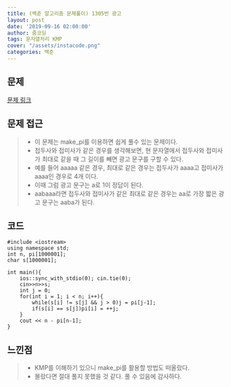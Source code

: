 ```yaml
---
title: (백준 알고리즘 문제풀이) 1305번 광고
layout: post
date: '2019-09-16 02:00:00'
author: 줌코딩
tags: 문자열처리 KMP
cover: "/assets/instacode.png"
categories: 백준
---
```


## 문제

[문제 링크](https://www.acmicpc.net/problem/1305)

## 문제 접근

>* 이 문제는 make_pi를 이용하면 쉽게 풀수 있는 문제이다.
>* 접두사와 접미사가 같은 경우를 생각해보면, 현 문자열에서 접두사와 접미사가 최대로 같을 때 그 길이를 빼면 광고 문구를 구할 수 있다.
>* 예를 들어 aaaaa 같은 경우, 최대로 같은 경우는 접두사가 aaaa고 접미사가 aaaa인 경우로 4개 이다.
>* 이때 그럼 광고 문구는 a로 1이 정답이 된다.
>* aabaaa라면 접두사와 접미사가 같은 최대로 같은 경우는 aa로 가장 짧은 광고 문구는 aaba가 된다.

## 코드

    #include <iostream>
    using namespace std;
    int n, pi[1000001];
    char s[1000001];

    int main(){
        ios::sync_with_stdio(0); cin.tie(0);
        cin>>n>>s;
        int j = 0;
        for(int i = 1; i < n; i++){
            while(s[i] != s[j] && j > 0)j = pi[j-1];
            if(s[i] == s[j])pi[i] = ++j;
        }
        cout << n - pi[n-1];
    }

## 느낀점

>* KMP를 이해하기 있으니 make_pi를 활용할 방법도 떠올랐다.
>* 몰랐다면 절대 풀지 못했을 것 같다. 풀 수 있음에 감사하다.
